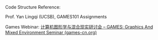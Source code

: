 Code Structure Reference:

Prof. Yan Lingqi (UCSB), GAMES101 Assignments

Games Webinar: [计算机图形学与混合现实研讨会 – GAMES: Graphics And Mixed Environment Seminar (games-cn.org)](http://games-cn.org/)

